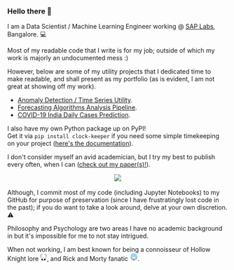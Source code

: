 ### Hello there 👋

I am a Data Scientist / Machine Learning Engineer working @ [SAP Labs](https://www.sap.com/india/about/labs-india.html), Bangalore. 💻  
  
Most of my readable code that I write is for my job; outside of which my work is majorly an undocumented mess :)  
  
However, below are some of my utility projects that I dedicated time to make readable, and shall present as my portfolio (as is evident, I am not great at showing off my work).  

* [Anomaly Detection / Time Series Utility](https://github.com/rajdeep-biswas/Anomaly-Detection-Utility).
* [Forecasting Algorithms Analysis Pipeline](https://github.com/rajdeep-biswas/excel2plot-pipeline).
* [COVID-19 India Daily Cases Prediction](https://github.com/rajdeep-biswas/covid19-prediction).

I also have my own Python package up on PyPI!  
Get it via `pip install clock-keeper` if you need some simple timekeeping on your project ([here's the documentation](https://pypi.org/project/clock-keeper/)).  

I don't consider myself an avid academician, but I try my best to publish every often, when I can ([check out my paper(s)!](https://scholar.google.com/citations?user=tYwP0JgAAAAJ&hl=en)).  

<p align="center">
	<img width="40" src="https://github.githubassets.com/images/mona-loading-default.gif">
<p align="center">

Although, I commit most of my code (including Jupyter Notebooks) to my GitHub for purpose of preservation (since I have frustratingly lost code in the past); if you do want to take a look around, delve at your own discretion. ⚠️

Philosophy and Psychology are two areas I have no academic background in but it's impossible for me to not stay intrigued.  

When not working, I am best known for being a connoisseur of Hollow Knight lore <img src="hk.png" width="15" />, and Rick and Morty fanatic <img src="rick.png" width="18" />.
